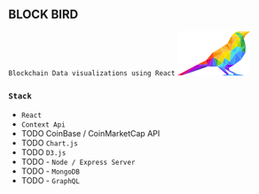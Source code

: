## BLOCK BIRD

`Blockchain Data visualizations using React`
![block-bird](block-bird-p.png)

### `Stack`
- `React`
- `Context Api`
- TODO CoinBase / CoinMarketCap API
- TODO `Chart.js`
- TODO `D3.js`
- TODO - `Node / Express Server`
- TODO - `MongoDB`
- TODO - `GraphQL`
